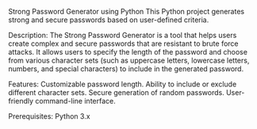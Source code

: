 Strong Password Generator using Python
This Python project generates strong and secure passwords based on user-defined criteria.

Description:
The Strong Password Generator is a tool that helps users create complex and secure passwords that are resistant to brute force attacks. It allows users to specify the length of the password and choose from various character sets (such as uppercase letters, lowercase letters, numbers, and special characters) to include in the generated password.

Features:
Customizable password length.
Ability to include or exclude different character sets.
Secure generation of random passwords.
User-friendly command-line interface.

Prerequisites:
Python 3.x
